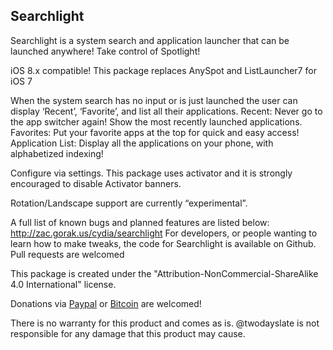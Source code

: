 Searchlight
-------------
Searchlight is a system search and application launcher that can be launched anywhere! Take control of Spotlight!

iOS 8.x compatible! This package replaces AnySpot and ListLauncher7 for iOS 7

When the system search has no input or is just launched the user can display ‘Recent’, ‘Favorite’, and list all their applications. 
Recent: Never go to the app switcher again! Show the most recently launched applications. 
Favorites: Put your favorite apps at the top for quick and easy access!
Application List: Display all the applications on your phone, with alphabetized indexing!

Configure via settings. This package uses activator and it is strongly encouraged to disable Activator banners. 

Rotation/Landscape support are currently “experimental”. 

A full list of known bugs and planned features are listed below: 
http://zac.gorak.us/cydia/searchlight
For developers, or people wanting to learn how to make tweaks, the code for Searchlight is available on Github. Pull requests are welcomed


This package is created under the "Attribution-NonCommercial-ShareAlike 4.0 International" license.

Donations via [Paypal](https://www.paypal.com/cgi-bin/webscr?cmd=_s-xclick&hosted_button_id=2R9WDZCE7CPZ8) or [Bitcoin](https://coinbase.com/checkouts/59ead722b181591150e7de4ed6769cb4) are welcomed!

There is no warranty for this product and comes as is. @twodayslate is not responsible for any damage that this product may cause.